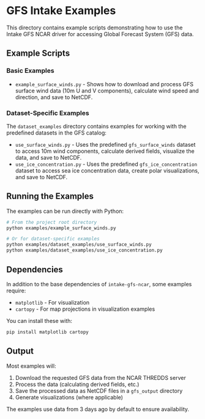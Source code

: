 # GFS Intake Examples

This directory contains example scripts demonstrating how to use the Intake GFS NCAR driver for accessing Global Forecast System (GFS) data.

## Example Scripts

### Basic Examples

- `example_surface_winds.py` - Shows how to download and process GFS surface wind data (10m U and V components), calculate wind speed and direction, and save to NetCDF.

### Dataset-Specific Examples

The `dataset_examples` directory contains examples for working with the predefined datasets in the GFS catalog:

- `use_surface_winds.py` - Uses the predefined `gfs_surface_winds` dataset to access 10m wind components, calculate derived fields, visualize the data, and save to NetCDF.
- `use_ice_concentration.py` - Uses the predefined `gfs_ice_concentration` dataset to access sea ice concentration data, create polar visualizations, and save to NetCDF.

## Running the Examples

The examples can be run directly with Python:

```bash
# From the project root directory
python examples/example_surface_winds.py

# Or for dataset-specific examples
python examples/dataset_examples/use_surface_winds.py
python examples/dataset_examples/use_ice_concentration.py
```

## Dependencies

In addition to the base dependencies of `intake-gfs-ncar`, some examples require:

- `matplotlib` - For visualization
- `cartopy` - For map projections in visualization examples

You can install these with:

```bash
pip install matplotlib cartopy
```

## Output

Most examples will:
1. Download the requested GFS data from the NCAR THREDDS server
2. Process the data (calculating derived fields, etc.)
3. Save the processed data as NetCDF files in a `gfs_output` directory
4. Generate visualizations (where applicable)

The examples use data from 3 days ago by default to ensure availability.